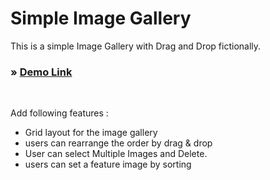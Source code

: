 # Simple Image Gallery

This is a simple Image Gallery with Drag and Drop fictionally.

### » [Demo Link](https://gleaming-cucurucho-177190.netlify.app/)

</br>

Add following features :

- Grid layout for the image gallery
- users can rearrange the order by drag & drop
- User can select Multiple Images and Delete.
- users can set a feature image by sorting
